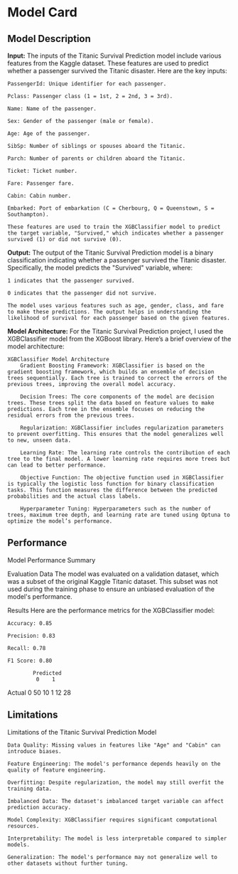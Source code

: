 # Model Card 

## Model Description

**Input:** 
    The inputs of the Titanic Survival Prediction model include various features from the Kaggle dataset. These features are used to predict whether a passenger survived the Titanic disaster. Here are the key inputs:

    PassengerId: Unique identifier for each passenger.

    Pclass: Passenger class (1 = 1st, 2 = 2nd, 3 = 3rd).

    Name: Name of the passenger.

    Sex: Gender of the passenger (male or female).

    Age: Age of the passenger.

    SibSp: Number of siblings or spouses aboard the Titanic.

    Parch: Number of parents or children aboard the Titanic.

    Ticket: Ticket number.

    Fare: Passenger fare.

    Cabin: Cabin number.

    Embarked: Port of embarkation (C = Cherbourg, Q = Queenstown, S = Southampton).

    These features are used to train the XGBClassifier model to predict the target variable, "Survived," which indicates whether a passenger survived (1) or did not survive (0).   

**Output:** 
    The output of the Titanic Survival Prediction model is a binary classification indicating whether a passenger survived the Titanic disaster. Specifically, the model predicts the "Survived" variable, where:

    1 indicates that the passenger survived.

    0 indicates that the passenger did not survive.

    The model uses various features such as age, gender, class, and fare to make these predictions. The output helps in understanding the likelihood of survival for each passenger based on the given features.

**Model Architecture:**
    For the Titanic Survival Prediction project, I used the XGBClassifier model from the XGBoost library. Here’s a brief overview of the model architecture:

    XGBClassifier Model Architecture
        Gradient Boosting Framework: XGBClassifier is based on the gradient boosting framework, which builds an ensemble of decision trees sequentially. Each tree is trained to correct the errors of the previous trees, improving the overall model accuracy.

        Decision Trees: The core components of the model are decision trees. These trees split the data based on feature values to make predictions. Each tree in the ensemble focuses on reducing the residual errors from the previous trees.

        Regularization: XGBClassifier includes regularization parameters to prevent overfitting. This ensures that the model generalizes well to new, unseen data.

        Learning Rate: The learning rate controls the contribution of each tree to the final model. A lower learning rate requires more trees but can lead to better performance.

        Objective Function: The objective function used in XGBClassifier is typically the logistic loss function for binary classification tasks. This function measures the difference between the predicted probabilities and the actual class labels.

        Hyperparameter Tuning: Hyperparameters such as the number of trees, maximum tree depth, and learning rate are tuned using Optuna to optimize the model’s performance.

## Performance

Model Performance Summary

Evaluation Data
The model was evaluated on a validation dataset, which was a subset of the original Kaggle Titanic dataset. This subset was not used during the training phase to ensure an unbiased evaluation of the model's performance.

Results
Here are the performance metrics for the XGBClassifier model:

    Accuracy: 0.85

    Precision: 0.83

    Recall: 0.78

    F1 Score: 0.80

            Predicted
             0    1
Actual  0    50   10
        1    12   28


## Limitations

Limitations of the Titanic Survival Prediction Model

    Data Quality: Missing values in features like "Age" and "Cabin" can introduce biases.

    Feature Engineering: The model's performance depends heavily on the quality of feature engineering.

    Overfitting: Despite regularization, the model may still overfit the training data.

    Imbalanced Data: The dataset's imbalanced target variable can affect prediction accuracy.

    Model Complexity: XGBClassifier requires significant computational resources.

    Interpretability: The model is less interpretable compared to simpler models.

    Generalization: The model's performance may not generalize well to other datasets without further tuning.

